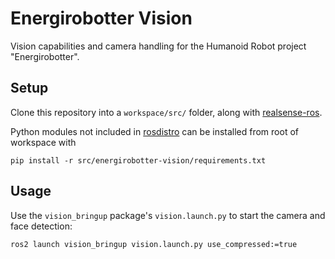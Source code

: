 # Energirobotter Vision

Vision capabilities and camera handling for the Humanoid Robot project "Energirobotter". 

## Setup

Clone this repository into a `workspace/src/` folder, along with [realsense-ros](https://github.com/IntelRealSense/realsense-ros/tree/ros2-master).

Python modules not included in [rosdistro](https://github.com/ros/rosdistro/blob/master/rosdep/python.yaml) can be installed from root of workspace with 
```
pip install -r src/energirobotter-vision/requirements.txt
```

## Usage

Use the `vision_bringup` package's `vision.launch.py` to start the camera and face detection:

```
ros2 launch vision_bringup vision.launch.py use_compressed:=true
```



